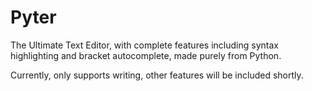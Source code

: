 # Pyter
The Ultimate Text Editor, with complete features including syntax highlighting and bracket autocomplete, made purely from Python.

Currently, only supports writing, other features will be included shortly.

